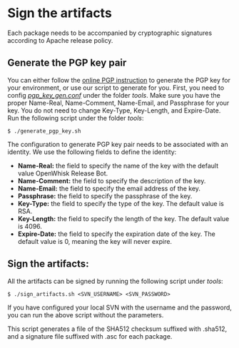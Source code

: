 <!--
#
# Licensed to the Apache Software Foundation (ASF) under one or more
# contributor license agreements.  See the NOTICE file distributed with
# this work for additional information regarding copyright ownership.
# The ASF licenses this file to You under the Apache License, Version 2.0
# (the "License"); you may not use this file except in compliance with
# the License.  You may obtain a copy of the License at
#
#     http://www.apache.org/licenses/LICENSE-2.0
#
# Unless required by applicable law or agreed to in writing, software
# distributed under the License is distributed on an "AS IS" BASIS,
# WITHOUT WARRANTIES OR CONDITIONS OF ANY KIND, either express or implied.
# See the License for the specific language governing permissions and
# limitations under the License.
#
-->

# Sign the artifacts

Each package needs to be accompanied by cryptographic signatures according to Apache release policy.

## Generate the PGP key pair

You can either follow the [online PGP instruction](https://support.symantec.com/en_US/article.HOWTO41935.html) to generate the PGP key for your environment, or use our script to
generate for you. First, you need to config [_pgp_key_gen.conf_](../tools/pgp_key_gen.conf) under the folder _tools_. Make sure you have the proper
Name-Real, Name-Comment, Name-Email, and Passphrase for your key. You do not need to change Key-Type, Key-Length, and
Expire-Date. Run the following script under the folder _tools_:

```
$ ./generate_pgp_key.sh
```

The configuration to generate PGP key pair needs to be associated with an identity. We use the following fields to define the identity:

* **Name-Real:** the field to specify the name of the key with the default value OpenWhisk Release Bot.
* **Name-Comment:** the field to specify the description of the key.
* **Name-Email:** the field to specify the email address of the key.
* **Passphrase:** the field to specify the passphrase of the key.
* **Key-Type:** the field to specify the type of the key. The default value is RSA.
* **Key-Length:** the field to specify the length of the key. The default value is 4096.
* **Expire-Date:** the field to specify the expiration date of the key. The default value is 0, meaning the key will never expire.

## Sign the artifacts:

All the artifacts can be signed by running the following script under _tools_:

```
$ ./sign_artifacts.sh <SVN_USERNAME> <SVN_PASSWORD>
```
                      
If you have configured your local SVN with the username and the password, you can run the above script without the parameters.

This script generates a file of the SHA512 checksum suffixed with .sha512, and a signature file suffixed with .asc for each package.
